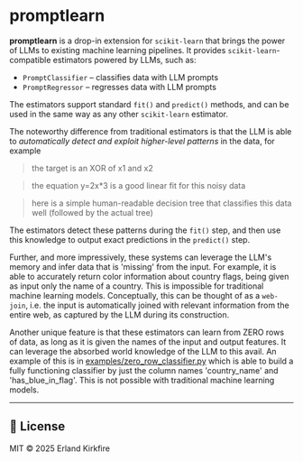 # promptlearn

**promptlearn** is a drop-in extension for `scikit-learn` that brings the power of LLMs to existing machine learning pipelines.
It provides `scikit-learn`-compatible estimators powered by LLMs, such as:

- `PromptClassifier` – classifies data with LLM prompts
- `PromptRegressor` – regresses data with LLM prompts

The estimators support standard `fit()` and `predict()` methods, and can be used in the same way as any other `scikit-learn` estimator.

The noteworthy difference from traditional estimators is that the LLM is able to *automatically detect and exploit higher-level patterns* in the data,
for example

> the target is an XOR of x1 and x2

> the equation y=2x*3 is a good linear fit for this noisy data

> here is a simple human-readable decision tree that classifies this data well (followed by the actual tree)

The estimators detect these patterns during the `fit()` step, and then use this knowledge to output exact predictions in the `predict()` step.

Further, and more impressively, these systems can leverage the LLM's memory and infer data that is 'missing' from the input. For example, it is able to accurately return color information about country flags, being given as input only the name of a country. This is impossible for traditional machine learning models. Conceptually, this can be thought of as a `web-join`, i.e. the input is automatically joined with relevant information from the entire web, as captured by the LLM during its construction.

Another unique feature is that these estimators can learn from ZERO rows of data, as long as it is given the names of the input and output features. It can leverage the absorbed world knowledge of the LLM to this avail. An example of this is in [examples/zero_row_classifier.py](examples/zero_row_classifier.py) which is able to build a fully functioning classifier by just the column names 'country_name' and 'has_blue_in_flag'. This is not possible with traditional machine learning models.

---

## 📁 License

MIT © 2025 Erland Kirkfire
